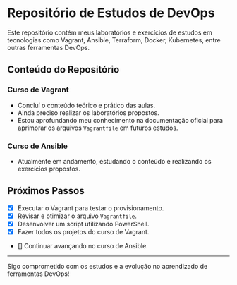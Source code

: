 # Repositório de Estudos de DevOps

Este repositório contém meus laboratórios e exercícios de estudos em tecnologias como Vagrant, Ansible, Terraform, Docker, Kubernetes, entre outras ferramentas DevOps.

## Conteúdo do Repositório

### Curso de Vagrant
- Concluí o conteúdo teórico e prático das aulas.
- Ainda preciso realizar os laboratórios propostos.
- Estou aprofundando meu conhecimento na documentação oficial para aprimorar os arquivos `Vagrantfile` em futuros estudos.

### Curso de Ansible
- Atualmente em andamento, estudando o conteúdo e realizando os exercícios propostos.

## Próximos Passos
- [x] Executar o Vagrant para testar o provisionamento.
- [x] Revisar e otimizar o arquivo `Vagrantfile`.
- [x] Desenvolver um script utilizando PowerShell.
- [X] Fazer todos os projetos do curso de Vagrant.
- [] Continuar avançando no curso de Ansible.

---

Sigo comprometido com os estudos e a evolução no aprendizado de ferramentas DevOps!
